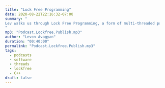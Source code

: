 ```yaml
---
title: "Lock Free Programming"
date: 2020-08-22T22:16:32-07:00
summary: "
Lev walks us through Lock Free Programming, a form of multi-threaded programming that has no mutexes. 
"
mp3: "Podcast.Lockfree.Publish.mp3"
author: "Levon Avagyan"
duration: "00:40:00"
permalink: "Podcast.Lockfree.Publish.mp3"
tags:
  - podcasts
  - software
  - threads
  - lockfree
  - C++
draft: false
---
```


